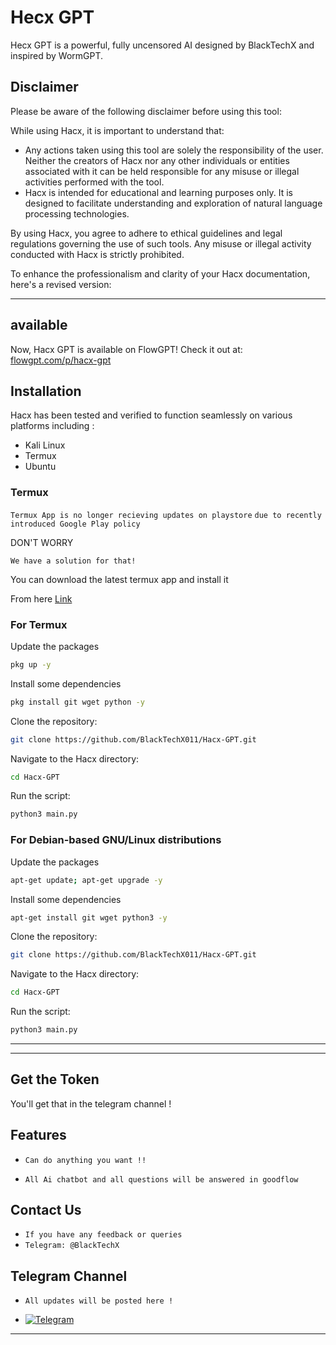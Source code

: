 # Hecx GPT

 Hecx GPT is a powerful, fully uncensored AI designed by BlackTechX and inspired by WormGPT.


## Disclaimer

Please be aware of the following disclaimer before using this tool:

While using Hacx, it is important to understand that:

- Any actions taken using this tool are solely the responsibility of the user. Neither the creators of Hacx nor any other individuals or entities associated with it can be held responsible for any misuse or illegal activities performed with the tool.
- Hacx is intended for educational and learning purposes only. It is designed to facilitate understanding and exploration of natural language processing technologies.

By using Hacx, you agree to adhere to ethical guidelines and legal regulations governing the use of such tools. Any misuse or illegal activity conducted with Hacx is strictly prohibited.

To enhance the professionalism and clarity of your Hacx documentation, here's a revised version:

---
## available
Now, Hacx GPT is available on FlowGPT! Check it out at: [flowgpt.com/p/hacx-gpt](https://flowgpt.com/p/hacx-gpt)
## Installation

Hacx has been tested and verified to function seamlessly on various platforms including :
<ul>
  <li>Kali Linux</li>
  <li>Termux</li>
  <li>Ubuntu</li>  
</ul>

### Termux
`Termux App is no longer recieving updates on playstore`
`due to recently introduced Google Play policy` 
  

DON'T WORRY   

`We have a solution for that!`



You can download the latest termux app and install it

From here <a href="https://f-droid.org/repo/com.termux_118.apk">Link</a>

### For Termux

Update the packages
```bash
pkg up -y
```
Install some dependencies
```bash
pkg install git wget python -y
```
Clone the repository:
```bash
git clone https://github.com/BlackTechX011/Hacx-GPT.git
```

Navigate to the Hacx directory:
```bash
cd Hacx-GPT
```

Run the script:
```bash
python3 main.py
```
### For Debian-based GNU/Linux distributions

Update the packages
```bash
apt-get update; apt-get upgrade -y
```
Install some dependencies
```bash
apt-get install git wget python3 -y
```
Clone the repository:
```bash
git clone https://github.com/BlackTechX011/Hacx-GPT.git
```
Navigate to the Hacx directory:
 ```bash
 cd Hacx-GPT
 ```

Run the script:
```bash
python3 main.py
```


---
___
## Get the Token

You'll get that in the telegram channel !

## Features
* `Can do anything you want !!`

* `All Ai chatbot and all questions will be answered in goodflow`
## Contact Us
* `If you have any feedback or queries`
* `Telegram: @BlackTechX`
## Telegram Channel

* `All updates will be posted here !` 
- [![Telegram](https://img.shields.io/badge/Chat-Telegram-blue?style=for-the-badge&logo=telegram)](https://t.me/BlackTechXTeam)
___

